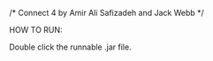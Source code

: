 /* Connect 4 by Amir Ali Safizadeh and Jack Webb */

HOW TO RUN:

Double click the runnable .jar file.
